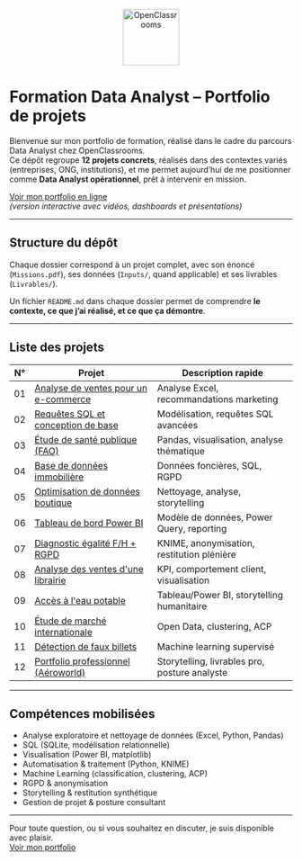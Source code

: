 <p align="center">
  <img src="https://images.app.goo.gl/a11HZxMkRYxzUpcn6" alt="OpenClassrooms" height="100"/>
</p>

# Formation Data Analyst – Portfolio de projets

Bienvenue sur mon portfolio de formation, réalisé dans le cadre du parcours Data Analyst chez OpenClassrooms.  
Ce dépôt regroupe **12 projets concrets**, réalisés dans des contextes variés (entreprises, ONG, institutions), et me permet aujourd’hui de me positionner comme **Data Analyst opérationnel**, prêt à intervenir en mission.

[Voir mon portfolio en ligne](https://sites.google.com/view/portfolio-data-adrian/)  
*(version interactive avec vidéos, dashboards et présentations)*

---

## Structure du dépôt

Chaque dossier correspond à un projet complet, avec son énoncé (`Missions.pdf`), ses données (`Inputs/`, quand applicable) et ses livrables (`Livrables/`).

Un fichier `README.md` dans chaque dossier permet de comprendre **le contexte, ce que j’ai réalisé, et ce que ça démontre**.

---

## Liste des projets

| N° | Projet | Description rapide |
|----|--------|---------------------|
| 01 | [Analyse de ventes pour un e-commerce](./01.%20Faire%20une%20analyse%20de%20ventes%20pour%20un%20e-commerce) | Analyse Excel, recommandations marketing |
| 02 | [Requêtes SQL et conception de base](./02.%20Requ%C3%AAter%20une%20base%20de%20donn%C3%A9es%20avec%20SQL) | Modélisation, requêtes SQL avancées |
| 03 | [Étude de santé publique (FAO)](./03.%20R%C3%A9aliser%20une%20%C3%A9tude%20de%20sant%C3%A9%20publique%20avec%20Python) | Pandas, visualisation, analyse thématique |
| 04 | [Base de données immobilière](./04.%20Cr%C3%A9er%20et%20utiliser%20une%20base%20de%20donn%C3%A9es%20immobili%C3%A8re%20avec%20SQL) | Données foncières, SQL, RGPD |
| 05 | [Optimisation de données boutique](./05.%20Optimiser%20la%20gestion%20des%20donn%C3%A9es%20d%27une%20boutique%20avec%20Python) | Nettoyage, analyse, storytelling |
| 06 | [Tableau de bord Power BI](./06.%20Cr%C3%A9er%20un%20tableau%20de%20bord%20dynamique%20avec%20Power%20BI%20pour%20visualiser%20l%27avancement%20de%20projets) | Modèle de données, Power Query, reporting |
| 07 | [Diagnostic égalité F/H + RGPD](./07.%20Analyser%20des%20indicateurs%20de%20l%27%C3%A9galit%C3%A9%20femmes%20hommes%20en%20respect%20du%20RGPD) | KNIME, anonymisation, restitution plénière |
| 08 | [Analyse des ventes d'une librairie](./08.%20Analyser%20les%20ventes%20d%27une%20librairie%20avec%20Python) | KPI, comportement client, visualisation |
| 09 | [Accès à l'eau potable](./09.%20Faire%20une%20%C3%A9tude%20sur%20l%27eau%20potable) | Tableau/Power BI, storytelling humanitaire |
| 10 | [Étude de marché internationale](./10.%20Produire%20une%20%C3%A9tude%20de%20march%C3%A9%20avec%20Python) | Open Data, clustering, ACP |
| 11 | [Détection de faux billets](./11.%20D%C3%A9tecter%20des%20faux%20billets%20avec%20Python) | Machine learning supervisé |
| 12 | [Portfolio professionnel (Aéroworld)](./12.%20Cr%C3%A9er%20votre%20portfolio%20de%20professionnel%20de%20la%20data) | Storytelling, livrables pro, posture analyste |

---

## Compétences mobilisées

- Analyse exploratoire et nettoyage de données (Excel, Python, Pandas)
- SQL (SQLite, modélisation relationnelle)
- Visualisation (Power BI, matplotlib)
- Automatisation & traitement (Python, KNIME)
- Machine Learning (classification, clustering, ACP)
- RGPD & anonymisation
- Storytelling & restitution synthétique
- Gestion de projet & posture consultant

---

Pour toute question, ou si vous souhaitez en discuter, je suis disponible avec plaisir.  
[Voir mon portfolio](https://sites.google.com/view/portfolio-data-adrian/)

